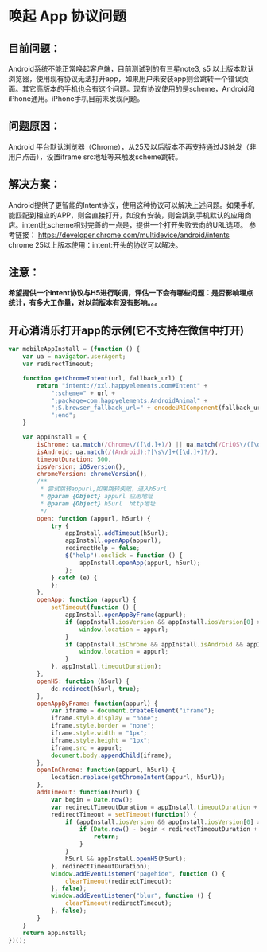 # 唤起 App 协议问题
## 目前问题：
Android系统不能正常唤起客户端，目前测试到的有三星note3, s5 以上版本默认浏览器，使用现有协议无法打开app，如果用户未安装app则会跳转一个错误页面。其它高版本的手机也会有这个问题。现有协议使用的是scheme，Android和iPhone通用。iPhone手机目前未发现问题。

## 问题原因：
Android 平台默认浏览器（Chrome），从25及以后版本不再支持通过JS触发（非用户点击），设置iframe src地址等来触发scheme跳转。

## 解决方案：
Android提供了更智能的Intent协议，使用这种协议可以解决上述问题。如果手机能匹配到相应的APP，则会直接打开，如没有安装，则会跳到手机默认的应用商店。intent比scheme相对完善的一点是，提供一个打开失败去向的URL选项。
参考链接： https://developer.chrome.com/multidevice/android/intents  
chrome 25以上版本使用：intent:开头的协议可以解决。
## 注意：
**希望提供一个intent协议与H5进行联调，评估一下会有哪些问题：是否影响埋点统计，有多大工作量，对以前版本有没有影响。。。**

## 开心消消乐打开app的示例(它不支持在微信中打开)
```javascript
var mobileAppInstall = (function () {
    var ua = navigator.userAgent;
    var redirectTimeout;

    function getChromeIntent(url, fallback_url) {
        return "intent://xxl.happyelements.com#Intent" +
            ";scheme=" + url +
            ";package=com.happyelements.AndroidAnimal" +
            ";S.browser_fallback_url=" + encodeURIComponent(fallback_url) +
            ";end";
    }

    var appInstall = {
        isChrome: ua.match(/Chrome\/([\d.]+)/) || ua.match(/CriOS\/([\d.]+)/),
        isAndroid: ua.match(/(Android);?[\s\/]+([\d.]+)?/),
        timeoutDuration: 500,
        iosVersion: iOSversion(),
        chromeVersion: chromeVersion(),
        /**
         * 尝试跳转appurl,如果跳转失败，进入h5url
         * @param {Object} appurl 应用地址
         * @param {Object} h5url  http地址
         */
        open: function (appurl, h5url) {
            try {
                appInstall.addTimeout(h5url);
                appInstall.openApp(appurl);
                redirectHelp = false;
                $("help").onclick = function () {
                    appInstall.openApp(appurl, h5url);
                };
            } catch (e) {
            };
        },
        openApp: function (appurl) {
            setTimeout(function () {
                appInstall.openAppByFrame(appurl);
                if (appInstall.iosVersion && appInstall.iosVersion[0] >= 9) {
                    window.location = appurl;
                }
                if (appInstall.isChrome && appInstall.isAndroid && appInstall.chromeVersion && appInstall.chromeVersion > 18) {
                    window.location = appurl;
                }
            }, appInstall.timeoutDuration);
        },
        openH5: function (h5url) {
            dc.redirect(h5url, true);
        },
        openAppByFrame: function(appurl) {
            var iframe = document.createElement("iframe");
            iframe.style.display = "none";
            iframe.style.border = "none";
            iframe.style.width = "1px";
            iframe.style.height = "1px";
            iframe.src = appurl;
            document.body.appendChild(iframe);
        },
        openInChrome: function(appurl, h5url) {
            location.replace(getChromeIntent(appurl, h5url));
        },
        addTimeout: function(h5url) {
            var begin = Date.now();
            var redirectTimeoutDuration = appInstall.timeoutDuration + 500;
            redirectTimeout = setTimeout(function() {
                if (appInstall.iosVersion && appInstall.iosVersion[0] >= 9) {
                    if (Date.now() - begin < redirectTimeoutDuration + 100) {
                        return;
                    }
                }
                h5url && appInstall.openH5(h5url);
            }, redirectTimeoutDuration);
            window.addEventListener("pagehide", function () {
                clearTimeout(redirectTimeout);
            }, false);
            window.addEventListener("blur", function () {
                clearTimeout(redirectTimeout);
            }, false);
        }
    }
    return appInstall;
})();

```
